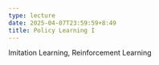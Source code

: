 ```yaml
---
type: lecture
date: 2025-04-07T23:59:59+8:49
title: Policy Learning I
---
```

Imitation Learning, Reinforcement Learning